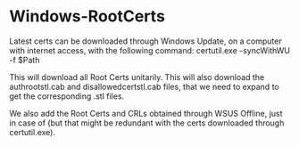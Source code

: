 ﻿# Windows-RootCerts

Latest certs can be downloaded through Windows Update, on a computer with internet access, with the following command:
       certutil.exe -syncWithWU -f $Path

This will download all Root Certs unitarily. This will also download the authrootstl.cab and disallowedcertstl.cab files, that we need to expand to get the corresponding .stl files.

We also add the Root Certs and CRLs obtained through WSUS Offline, just in case of (but that might be redundant with the certs downloaded through certutil.exe).
